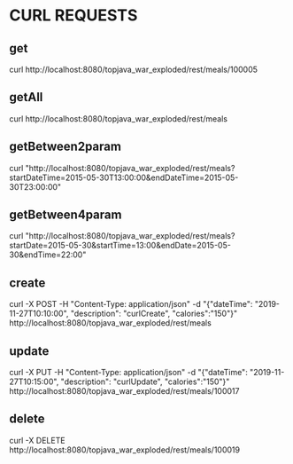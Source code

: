 # CURL REQUESTS

## get
curl http://localhost:8080/topjava_war_exploded/rest/meals/100005

## getAll
curl http://localhost:8080/topjava_war_exploded/rest/meals

## getBetween2param
curl "http://localhost:8080/topjava_war_exploded/rest/meals?startDateTime=2015-05-30T13:00:00&endDateTime=2015-05-30T23:00:00"

## getBetween4param
curl "http://localhost:8080/topjava_war_exploded/rest/meals?startDate=2015-05-30&startTime=13:00&endDate=2015-05-30&endTime=22:00"

## create
curl -X POST -H "Content-Type: application/json" -d "{\"dateTime\": \"2019-11-27T10:10:00\", \"description\": \"curlCreate\", \"calories\":\"150\"}" http://localhost:8080/topjava_war_exploded/rest/meals

## update
curl -X PUT -H "Content-Type: application/json" -d "{\"dateTime\": \"2019-11-27T10:15:00\", \"description\": \"curlUpdate\", \"calories\":\"150\"}" http://localhost:8080/topjava_war_exploded/rest/meals/100017

## delete
curl -X DELETE http://localhost:8080/topjava_war_exploded/rest/meals/100019
